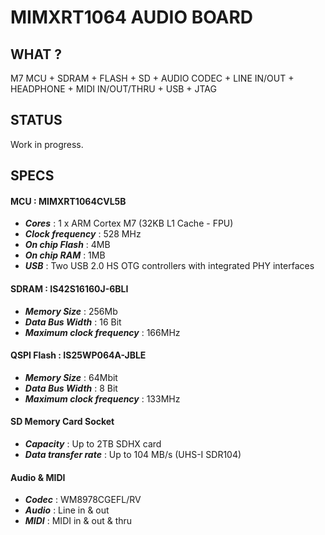 # MIMXRT1064 AUDIO BOARD
## WHAT ?
M7 MCU + SDRAM + FLASH + SD + AUDIO CODEC + LINE IN/OUT + HEADPHONE + MIDI IN/OUT/THRU + USB + JTAG
</br>
## STATUS
Work in progress.
</br>
## SPECS
#### MCU : MIMXRT1064CVL5B 
* ***Cores*** : 1 x ARM Cortex M7 (32KB L1 Cache - FPU)
* ***Clock frequency*** : 528 MHz  
* ***On chip Flash*** : 4MB  
* ***On chip RAM*** : 1MB
* ***USB*** : Two USB 2.0 HS OTG controllers with integrated PHY interfaces
#### SDRAM : IS42S16160J-6BLI
* ***Memory Size*** : 256Mb
* ***Data Bus Width*** : 16 Bit
* ***Maximum clock frequency*** : 166MHz
#### QSPI Flash : IS25WP064A-JBLE
* ***Memory Size*** : 64Mbit
* ***Data Bus Width*** : 8 Bit
* ***Maximum clock frequency*** : 133MHz
#### SD Memory Card Socket
* ***Capacity*** : Up to 2TB SDHX card
* ***Data transfer rate*** : Up to 104 MB/s (UHS-I SDR104)
#### Audio & MIDI
* ***Codec*** : WM8978CGEFL/RV
* ***Audio*** : Line in & out
* ***MIDI*** : MIDI in & out & thru

